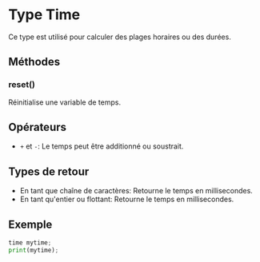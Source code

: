# Type Time

Ce type est utilisé pour calculer des plages horaires ou des durées.

## Méthodes

### reset()
Réinitialise une variable de temps.

## Opérateurs

- `+` et `-`: Le temps peut être additionné ou soustrait.

## Types de retour

- En tant que chaîne de caractères: Retourne le temps en millisecondes.
- En tant qu'entier ou flottant: Retourne le temps en millisecondes.

## Exemple

```python
time mytime;
print(mytime);
```